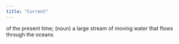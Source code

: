 ```yaml
---
title: "Current"
---
```

of the present time; (noun) a large stream of moving water that flows through the oceans


